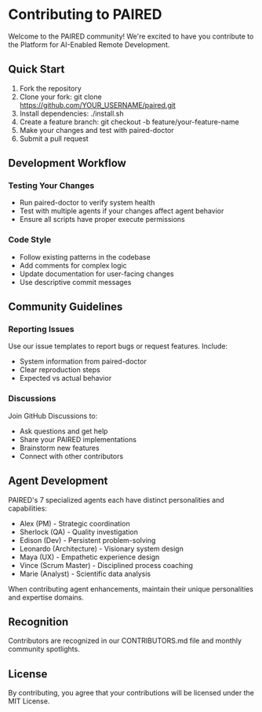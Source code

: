 # Contributing to PAIRED

Welcome to the PAIRED community! We're excited to have you contribute to the Platform for AI-Enabled Remote Development.

## Quick Start

1. Fork the repository
2. Clone your fork: git clone https://github.com/YOUR_USERNAME/paired.git
3. Install dependencies: ./install.sh
4. Create a feature branch: git checkout -b feature/your-feature-name
5. Make your changes and test with paired-doctor
6. Submit a pull request

## Development Workflow

### Testing Your Changes
- Run paired-doctor to verify system health
- Test with multiple agents if your changes affect agent behavior
- Ensure all scripts have proper execute permissions

### Code Style
- Follow existing patterns in the codebase
- Add comments for complex logic
- Update documentation for user-facing changes
- Use descriptive commit messages

## Community Guidelines

### Reporting Issues
Use our issue templates to report bugs or request features. Include:
- System information from paired-doctor
- Clear reproduction steps
- Expected vs actual behavior

### Discussions
Join GitHub Discussions to:
- Ask questions and get help
- Share your PAIRED implementations
- Brainstorm new features
- Connect with other contributors

## Agent Development
PAIRED's 7 specialized agents each have distinct personalities and capabilities:
- Alex (PM) - Strategic coordination
- Sherlock (QA) - Quality investigation  
- Edison (Dev) - Persistent problem-solving
- Leonardo (Architecture) - Visionary system design
- Maya (UX) - Empathetic experience design
- Vince (Scrum Master) - Disciplined process coaching
- Marie (Analyst) - Scientific data analysis

When contributing agent enhancements, maintain their unique personalities and expertise domains.

## Recognition
Contributors are recognized in our CONTRIBUTORS.md file and monthly community spotlights.

## License
By contributing, you agree that your contributions will be licensed under the MIT License.
